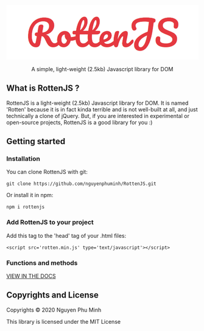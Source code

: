 <div align="center">
	<a href='https://rottenjs.herokuapp.com/'><img src='assets/logo.png'/></a>
	<br/>
	<p>A simple, light-weight (2.5kb) Javascript library for DOM</p>
</div>

## What is RottenJS ?
RottenJS is a light-weight (2.5kb) Javascript library for DOM. It is named 'Rotten' because it is in fact kinda terrible and is not well-built at all, and just technically a clone of jQuery. But, if you are interested in experimental or open-source projects, RottenJS is a good library for you :)

## Getting started
### Installation
You can clone RottenJS with git:

	git clone https://github.com/nguyenphuminh/RottenJS.git

Or install it in npm:

	npm i rottenjs

### Add RottenJS to your project
Add this tag to the 'head' tag of your .html files:

	<script src='rotten.min.js' type='text/javascript'></script>

### Functions and methods
<a href='DOCUMENTATION.md'>VIEW IN THE DOCS</a>

## Copyrights and License
Copyrights © 2020 Nguyen Phu Minh

This library is licensed under the MIT License
